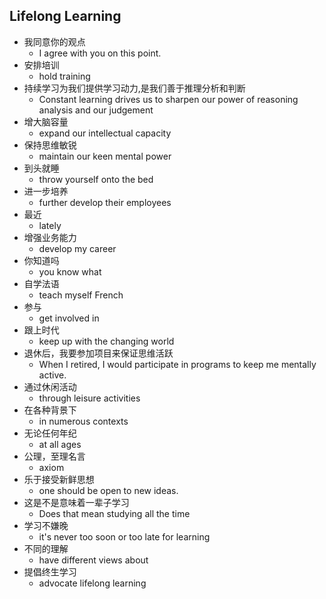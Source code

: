 ## Lifelong Learning

* 我同意你的观点
  * I agree with you on this point.
* 安排培训
  * hold training
* 持续学习为我们提供学习动力,是我们善于推理分析和判断
  * Constant learning drives us to sharpen our power of reasoning analysis and our judgement
* 增大脑容量
  * expand our intellectual capacity
* 保持思维敏锐
  * maintain our keen mental power
* 到头就睡
  * throw yourself onto the bed
* 进一步培养
  * further develop their employees
* 最近
  * lately
* 增强业务能力
  * develop my career
* 你知道吗
  * you know what
* 自学法语
  * teach myself French
* 参与
  * get involved in
* 跟上时代
  * keep up with the changing world
* 退休后，我要参加项目来保证思维活跃
  * When I retired, I would participate in programs to keep me mentally active.
* 通过休闲活动
  * through leisure activities
* 在各种背景下
  * in numerous contexts
* 无论任何年纪
  * at all ages
* 公理，至理名言
  * axiom
* 乐于接受新鲜思想
  * one should be open to new ideas.
* 这是不是意味着一辈子学习
  * Does that mean studying all the time
* 学习不嫌晚
  * it's never too soon or too late for learning
* 不同的理解
  * have different views about
* 提倡终生学习
  * advocate lifelong learning